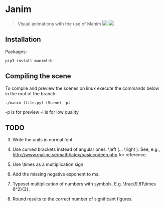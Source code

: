 # Janim
> Visual animations with the use of Manim
![](https://img.shields.io/badge/python-3.6-blue.svg)
![](https://img.shields.io/pypi/status/Django.svg)

## Installation

Packages:

```
pip3 install manimlib
```
## Compiling the scene

To compile and preview the scenes on linux execute the commands below in the root of the branch.
```
./manim (file.py) (Scene) -pl
```
-p is for preview
-l is for low quality


## TODO
3. Write the units in normal font.

4. Use curved brackets instead of angular ones. \left (...  \right ). See, e.g., http://www.malinc.se/math/latex/basiccodeen.php for reference.

5. Use \times as a multiplication sign

6. Add the missing negative exponent to ms.

7. Typeset multiplication of numbers with symbols. E.g. \frac{9.81\times 6^2}{2}.

8. Round results to the correct number of significant figures.
